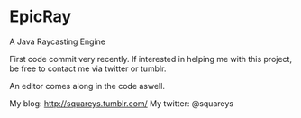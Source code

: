 EpicRay
=======

A Java Raycasting Engine

First code commit very recently. If interested in helping
me with this project, be free to contact me via twitter or
tumblr.

An editor comes along in the code aswell.

My blog: http://squareys.tumblr.com/
My twitter: @squareys
